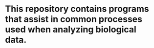 # This repository contains programs that assist in common processes used when analyzing biological data.

